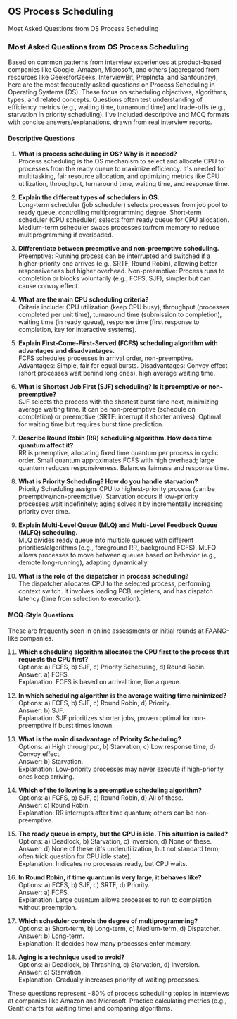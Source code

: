 ## OS Process Scheduling

Most Asked Questions from OS Process Scheduling

### Most Asked Questions from OS Process Scheduling

Based on common patterns from interview experiences at product-based companies like Google, Amazon, Microsoft, and others (aggregated from resources like GeeksforGeeks, InterviewBit, PrepInsta, and Sanfoundry), here are the most frequently asked questions on Process Scheduling in Operating Systems (OS). These focus on scheduling objectives, algorithms, types, and related concepts. Questions often test understanding of efficiency metrics (e.g., waiting time, turnaround time) and trade-offs (e.g., starvation in priority scheduling). I've included descriptive and MCQ formats with concise answers/explanations, drawn from real interview reports.

#### Descriptive Questions
1. **What is process scheduling in OS? Why is it needed?**  
   Process scheduling is the OS mechanism to select and allocate CPU to processes from the ready queue to maximize efficiency. It's needed for multitasking, fair resource allocation, and optimizing metrics like CPU utilization, throughput, turnaround time, waiting time, and response time.

2. **Explain the different types of schedulers in OS.**  
   Long-term scheduler (job scheduler) selects processes from job pool to ready queue, controlling multiprogramming degree. Short-term scheduler (CPU scheduler) selects from ready queue for CPU allocation. Medium-term scheduler swaps processes to/from memory to reduce multiprogramming if overloaded.

3. **Differentiate between preemptive and non-preemptive scheduling.**  
   Preemptive: Running process can be interrupted and switched if a higher-priority one arrives (e.g., SRTF, Round Robin), allowing better responsiveness but higher overhead. Non-preemptive: Process runs to completion or blocks voluntarily (e.g., FCFS, SJF), simpler but can cause convoy effect.

4. **What are the main CPU scheduling criteria?**  
   Criteria include: CPU utilization (keep CPU busy), throughput (processes completed per unit time), turnaround time (submission to completion), waiting time (in ready queue), response time (first response to completion, key for interactive systems).

5. **Explain First-Come-First-Served (FCFS) scheduling algorithm with advantages and disadvantages.**  
   FCFS schedules processes in arrival order, non-preemptive. Advantages: Simple, fair for equal bursts. Disadvantages: Convoy effect (short processes wait behind long ones), high average waiting time.

6. **What is Shortest Job First (SJF) scheduling? Is it preemptive or non-preemptive?**  
   SJF selects the process with the shortest burst time next, minimizing average waiting time. It can be non-preemptive (schedule on completion) or preemptive (SRTF: interrupt if shorter arrives). Optimal for waiting time but requires burst time prediction.

7. **Describe Round Robin (RR) scheduling algorithm. How does time quantum affect it?**  
   RR is preemptive, allocating fixed time quantum per process in cyclic order. Small quantum approximates FCFS with high overhead; large quantum reduces responsiveness. Balances fairness and response time.

8. **What is Priority Scheduling? How do you handle starvation?**  
   Priority Scheduling assigns CPU to highest-priority process (can be preemptive/non-preemptive). Starvation occurs if low-priority processes wait indefinitely; aging solves it by incrementally increasing priority over time.

9. **Explain Multi-Level Queue (MLQ) and Multi-Level Feedback Queue (MLFQ) scheduling.**  
   MLQ divides ready queue into multiple queues with different priorities/algorithms (e.g., foreground RR, background FCFS). MLFQ allows processes to move between queues based on behavior (e.g., demote long-running), adapting dynamically.

10. **What is the role of the dispatcher in process scheduling?**  
    The dispatcher allocates CPU to the selected process, performing context switch. It involves loading PCB, registers, and has dispatch latency (time from selection to execution).

#### MCQ-Style Questions
These are frequently seen in online assessments or initial rounds at FAANG-like companies.

11. **Which scheduling algorithm allocates the CPU first to the process that requests the CPU first?**  
    Options: a) FCFS, b) SJF, c) Priority Scheduling, d) Round Robin.  
    Answer: a) FCFS.  
    Explanation: FCFS is based on arrival time, like a queue.

12. **In which scheduling algorithm is the average waiting time minimized?**  
    Options: a) FCFS, b) SJF, c) Round Robin, d) Priority.  
    Answer: b) SJF.  
    Explanation: SJF prioritizes shorter jobs, proven optimal for non-preemptive if burst times known.

13. **What is the main disadvantage of Priority Scheduling?**  
    Options: a) High throughput, b) Starvation, c) Low response time, d) Convoy effect.  
    Answer: b) Starvation.  
    Explanation: Low-priority processes may never execute if high-priority ones keep arriving.

14. **Which of the following is a preemptive scheduling algorithm?**  
    Options: a) FCFS, b) SJF, c) Round Robin, d) All of these.  
    Answer: c) Round Robin.  
    Explanation: RR interrupts after time quantum; others can be non-preemptive.

15. **The ready queue is empty, but the CPU is idle. This situation is called?**  
    Options: a) Deadlock, b) Starvation, c) Inversion, d) None of these.  
    Answer: d) None of these (it's underutilization, but not standard term; often trick question for CPU idle state).  
    Explanation: Indicates no processes ready, but CPU waits.

16. **In Round Robin, if time quantum is very large, it behaves like?**  
    Options: a) FCFS, b) SJF, c) SRTF, d) Priority.  
    Answer: a) FCFS.  
    Explanation: Large quantum allows processes to run to completion without preemption.

17. **Which scheduler controls the degree of multiprogramming?**  
    Options: a) Short-term, b) Long-term, c) Medium-term, d) Dispatcher.  
    Answer: b) Long-term.  
    Explanation: It decides how many processes enter memory.

18. **Aging is a technique used to avoid?**  
    Options: a) Deadlock, b) Thrashing, c) Starvation, d) Inversion.  
    Answer: c) Starvation.  
    Explanation: Gradually increases priority of waiting processes.

These questions represent ~80% of process scheduling topics in interviews at companies like Amazon and Microsoft. Practice calculating metrics (e.g., Gantt charts for waiting time) and comparing algorithms.